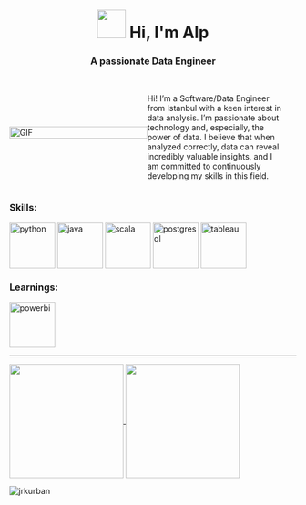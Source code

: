 
<h1 align="center"><img src="https://media3.giphy.com/media/v1.Y2lkPTc5MGI3NjExYzUwNjd3ZjV0eW11ZGN2eGR0NnhxZTZ4dWtnZG1peHl6NnVtaHlyMiZlcD12MV9pbnRlcm5hbF9naWZfYnlfaWQmY3Q9Zw/HCK7W8Qb52ifS/giphy.webp" height="50" /> Hi, I'm Alp</h1>
<h3 align="center">A passionate Data Engineer</h3>

<div style="display: flex; align-items: center; flex-wrap: wrap;">
  <div style="flex: 1;">
    <img src="https://media1.giphy.com/media/v1.Y2lkPTc5MGI3NjExdndqd3QxbjVxeXJ6ZjA2OHpvcTdxZjByY3dpcnJ1cWVqOHJobGJqeiZlcD12MV9pbnRlcm5hbF9naWZfYnlfaWQmY3Q9Zw/SWoSkN6DxTszqIKEqv/giphy.webp" width="100%" height="auto" alt="GIF"/>
  </div>
  <div style="flex: 1; padding-right: 20px;">
    <p> <br>Hi! I’m a Software/Data Engineer from Istanbul with a keen interest in data analysis. I’m passionate about technology and, especially, the power of data. I believe that when analyzed correctly, data can reveal incredibly valuable insights, and I am committed to continuously developing my skills in this field.</p>
  </div>
 
</div>
<h3 align="left">Skills:</h3>
<p style="text-align:left">
<img align="center" src="https://miro.medium.com/v2/resize:fit:1400/1*m0H6-tUbW6grMlezlb52yw.png" alt="python" height = "80" />
<img align="center" src="https://brandslogos.com/wp-content/uploads/images/java-logo-1.png" alt="java" height = "80" />
<img align="center" src="https://upload.wikimedia.org/wikipedia/commons/thumb/3/39/Scala-full-color.svg/1024px-Scala-full-color.svg.png" alt="scala" height = "80" />
<img align="center" src="https://blog.ozkula.com/wp-content/uploads/2023/06/postgresql-nedir.jpg" alt="postgresql" height = "80" />
<img align="center" src="https://logowik.com/content/uploads/images/tableau2666.logowik.com.webp" alt="tableau" height="80" />
</p>

<h3 align="left">Learnings:</h3>
<p style="text-align:left">
<img align="center" src="https://i.pinimg.com/originals/ff/ca/de/ffcade7ea39de9b876eb76bbbd4fedb5.png" alt="powerbi" height = "80" />
</p>
<hr></hr>

<a href="https://github.com/jrkurban">
  <img height=200 align="center" src="https://github-readme-stats.vercel.app/api?username=jrkurban&show_icons=true&theme=prussian" />
</a>
<a href="https://github.com/jrkurban">
  <img height=200 align="center" src="https://github-readme-stats.vercel.app/api/top-langs/?username=jrkurban&layout=donut&theme=prussian" />
</a>

<div>
<p align="left"> <img src="https://komarev.com/ghpvc/?username=jrkurban" alt="jrkurban" /> </p>
 </div>
